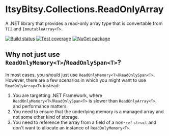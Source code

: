 # ItsyBitsy.Collections.ReadOnlyArray
A .NET library that provides a read-only array type that is convertable from `T[]` and `ImmutableArray<T>`.

[![Build status](https://ci.appveyor.com/api/projects/status/tavhkffeor3heiep/branch/master?svg=true)](https://ci.appveyor.com/project/carlreinke/itsybitsy-collections-readonlyarray/branch/master) [![Test coverage](https://codecov.io/gh/carlreinke/ItsyBitsy.Collections.ReadOnlyArray/branch/master/graph/badge.svg)](https://codecov.io/gh/carlreinke/ItsyBitsy.Collections.ReadOnlyArray) [![NuGet package](https://img.shields.io/nuget/vpre/ItsyBitsy.Collections.ReadOnlyArray?logo=nuget)](https://www.nuget.org/packages/ItsyBitsy.Collections.ReadOnlyArray/)

## Why not just use `ReadOnlyMemory<T>`/`ReadOnlySpan<T>`?
In most cases, you *should* just use `ReadOnlyMemory<T>`/`ReadOnlySpan<T>`.  However, there are a few scenarios in which you might want to use `ReadOnlyArray<T>` instead:
  1. You are targetting .NET Framework, where `ReadOnlyMemory<T>`/`ReadOnlySpan<T>` is slower than `ReadOnlyArray<T>`, and performance matters.
  2. You need to ensure that the underlying memory is a managed array and not some other kind of storage.
  3. You need to reference the array from a field of a non-`ref` `struct` and don't want to allocate an instance of `ReadOnlyMemory<T>`.
